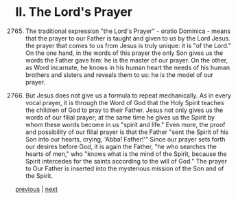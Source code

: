 # II. The Lord's Prayer

2765. The traditional expression "the Lord's Prayer" - oratio Dominica - means that the prayer to our Father is taught and given to us by the Lord Jesus. the prayer that comes to us from Jesus is truly unique: it is "of the Lord." On the one hand, in the words of this prayer the only Son gives us the words the Father gave him: he is the master of our prayer. On the other, as Word incarnate, he knows in his human heart the needs of his human brothers and sisters and reveals them to us: he is the model of our prayer.

2766. But Jesus does not give us a formula to repeat mechanically. As in every vocal prayer, it is through the Word of God that the Holy Spirit teaches the children of God to pray to their Father. Jesus not only gives us the words of our filial prayer; at the same time he gives us the Spirit by whom these words become in us "spirit and life." Even more, the proof and possibility of our filial prayer is that the Father "sent the Spirit of his Son into our hearts, crying, 'Abba! Father!'" Since our prayer sets forth our desires before God, it is again the Father, "he who searches the hearts of men," who "knows what is the mind of the Spirit, because the Spirit intercedes for the saints according to the will of God." The prayer to Our Father is inserted into the mysterious mission of the Son and of the Spirit.

[previous](https://github.com/Tenari/non-fiction/blob/master/catechism/__P9X.md) | [next](https://github.com/Tenari/non-fiction/blob/master/catechism/__P9Z.md)